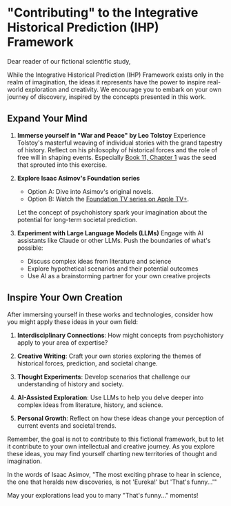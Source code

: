 # "Contributing" to the Integrative Historical Prediction (IHP) Framework

Dear reader of our fictional scientific study,

While the Integrative Historical Prediction (IHP) Framework exists only in the realm of imagination, the ideas it represents have the power to inspire real-world exploration and creativity. We encourage you to embark on your own journey of discovery, inspired by the concepts presented in this work.

## Expand Your Mind

1. **Immerse yourself in "War and Peace" by Leo Tolstoy**
   Experience Tolstoy's masterful weaving of individual stories with the grand tapestry of history. Reflect on his philosophy of historical forces and the role of free will in shaping events. Especially [Book 11, Chapter 1](https://www.gutenberg.org/files/2600/2600-h/2600-h.htm#link2H_4_0240) was the seed that sprouted into this exercise.

2. **Explore Isaac Asimov's Foundation series**
   - Option A: Dive into Asimov's original novels.
   - Option B: Watch the [Foundation TV series on Apple TV+](https://tv.apple.com/us/show/foundation/umc.cmc.5983fipzqbicvrve6jdfep4x3).
   
   Let the concept of psychohistory spark your imagination about the potential for long-term societal prediction.

3. **Experiment with Large Language Models (LLMs)**
   Engage with AI assistants like Claude or other LLMs. Push the boundaries of what's possible:
   - Discuss complex ideas from literature and science
   - Explore hypothetical scenarios and their potential outcomes
   - Use AI as a brainstorming partner for your own creative projects

## Inspire Your Own Creation

After immersing yourself in these works and technologies, consider how you might apply these ideas in your own field:

1. **Interdisciplinary Connections**: How might concepts from psychohistory apply to your area of expertise?

2. **Creative Writing**: Craft your own stories exploring the themes of historical forces, prediction, and societal change.

3. **Thought Experiments**: Develop scenarios that challenge our understanding of history and society.

4. **AI-Assisted Exploration**: Use LLMs to help you delve deeper into complex ideas from literature, history, and science.

5. **Personal Growth**: Reflect on how these ideas change your perception of current events and societal trends.

Remember, the goal is not to contribute to this fictional framework, but to let it contribute to your own intellectual and creative journey. As you explore these ideas, you may find yourself charting new territories of thought and imagination.

In the words of Isaac Asimov, "The most exciting phrase to hear in science, the one that heralds new discoveries, is not 'Eureka!' but 'That's funny...'"

May your explorations lead you to many "That's funny..." moments!
